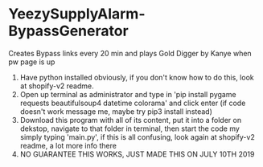 # YeezySupplyAlarm-BypassGenerator
Creates Bypass links every 20 min and plays Gold Digger by Kanye when pw page is up


1. Have python installed obviously, if you don't know how to do this, look at shopify-v2 readme.
2. Open up terminal as administrator and type in 'pip install pygame requests beautifulsoup4 datetime colorama' and click enter (if code doesn't work message me, maybe try pip3 install instead)
3. Download this program with all of its content, put it into a folder on dekstop, navigate to that folder in terminal, then start the code my simply typing 'main.py', if this is all confusing, look again at shopify-v2 readme, a lot more info there
4. NO GUARANTEE THIS WORKS, JUST MADE THIS ON JULY 10TH 2019
